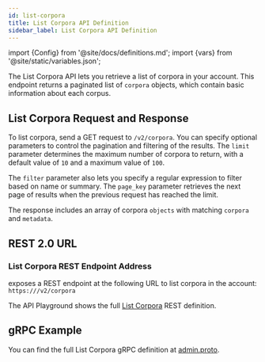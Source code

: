 ```yaml
---
id: list-corpora
title: List Corpora API Definition
sidebar_label: List Corpora API Definition
---
```


import {Config} from '@site/docs/definitions.md';
import {vars} from '@site/static/variables.json';

The List Corpora API lets you retrieve a list of corpora in your account. This 
endpoint returns a paginated list of `corpora` objects, which contain basic 
information about each corpus.

## List Corpora Request and Response

To list corpora, send a GET request to `/v2/corpora`. You can specify optional 
parameters to control the pagination and filtering of the results. The `limit` 
parameter determines the maximum number of corpora to return, with a default 
value of `10` and a maximum value of `100`. 

The `filter` parameter also lets you specify a regular expression to filter  
based on name or summary. The `page_key` parameter retrieves the next page of 
results when the previous request has reached the limit.

The response includes an array of corpora `objects` with matching `corpora` and 
`metadata`.

## REST 2.0 URL

### List Corpora REST Endpoint Address

<Config v="names.product"/> exposes a REST endpoint at the following URL
to list corpora in the account:
<code>https://<Config v="domains.rest.admin"/>/v2/corpora</code>

The API Playground shows the full [List Corpora](/docs/rest-api/list-corpora) REST definition.

## gRPC Example

You can find the full List Corpora gRPC definition at [admin.proto](https://github.com/vectara/protos/blob/main/admin.proto).